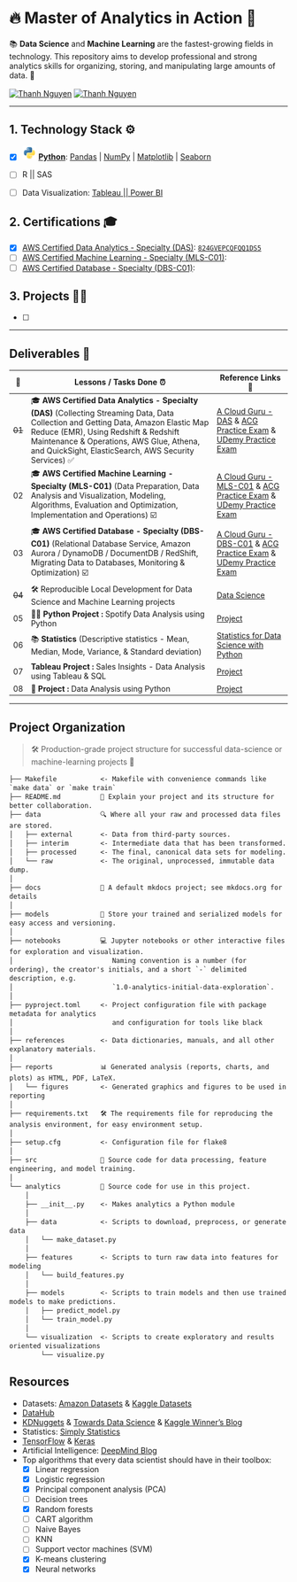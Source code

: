 # 🔥 Master of Analytics in Action 🦅

📚 **Data Science** and **Machine Learning** are the fastest-growing fields in technology. This repository aims to develop professional and strong analytics skills for organizing, storing, and manipulating large amounts of data. 🏁

<a href="https://www.linkedin.com/in/nnthanh" target="blank"><img align="center" src="https://img.shields.io/badge/-nnthanh-blue?style=flat-square&logo=Linkedin&logoColor=white&link=https://www.linkedin.com/in/nnthanh/" alt="Thanh Nguyen" height="22" width="100" /></a>
<a href="https://github.com/nnthanh101/" target="blank"><img align="center" src="https://img.shields.io/github/followers/nnthanh101?label=Follow&style=social&link=https://github.com/nnthanh101/" alt="Thanh Nguyen" height="20" width="90" /></a>

---

## 1. Technology Stack ⚙️

* [x] <img src="https://raw.githubusercontent.com/devicons/devicon/master/icons/python/python-original.svg" alt="python" width="25" height="25"/> [**Python**](https://www.python.org/download/releases/3.0/): [Pandas](https://pandas.pydata.org/) | [NumPy](https://numpy.org/) | [Matplotlib](https://matplotlib.org/) | [Seaborn](https://seaborn.pydata.org/)
* [ ] R || SAS
* [ ] Data Visualization: <a href="https://public.tableau.com/app/profile/nnthanh101">Tableau</a><a href="https://public.tableau.com/app/profile/nnthanh101" target="_blank" rel="noreferrer"> || [Power BI](https://powerbi.microsoft.com/en-us/)


## 2. Certifications 🎓

* [x] [AWS Certified Data Analytics - Specialty (DAS)](https://aws.amazon.com/certification/certified-data-analytics-specialty/): [`824GVEPCQFQQ1DS5`](https://aws.amazon.com/verification)
* [ ] [AWS Certified Machine Learning - Specialty (MLS-C01)](https://aws.amazon.com/certification/certified-machine-learning-specialty): 
* [ ] [AWS Certified Database - Specialty (DBS-C01)](https://aws.amazon.com/certification/certified-database-specialty): 

## 3. Projects 👨‍💻

* [ ] 

---

## Deliverables 💎

|**:calendar:**|**Lessons / Tasks Done :alarm_clock:**| **Reference Links :link:**|
|------|--------------------|---------------------|
|~~01~~| 🎓 **AWS Certified Data Analytics - Specialty (DAS)** (Collecting Streaming Data, Data Collection and Getting Data, Amazon Elastic Map Reduce (EMR), Using Redshift & Redshift Maintenance & Operations, AWS Glue, Athena, and QuickSight, ElasticSearch, AWS Security Services) ✅ | [A Cloud Guru - DAS](https://learn.acloud.guru/course/aws-certified-database-speciality-dbs-c01/dashboard) & [ACG Practice Exam](https://practice-exam.acloud.guru/9f55ebb2-12f8-4a55-a41b-fe5cb1917e30) & [UDemy Practice Exam](https://www.udemy.com/course/aws-certified-data-analytics-specialty-practice-exams-amazon/)|
|02| 🎓 **AWS Certified Machine Learning - Specialty (MLS-C01)** (Data Preparation, Data Analysis and Visualization, Modeling, Algorithms, Evaluation and Optimization, Implementation and Operations) ☑️ | [A Cloud Guru - MLS-C01](https://learn.acloud.guru/course/aws-certified-machine-learning-specialty/dashboard) & [ACG Practice Exam](https://practice-exam.acloud.guru/f87ac9a1-2d47-44f1-8e10-2a8e43959ef5) & [UDemy Practice Exam](https://www.udemy.com/course/aws-certified-machine-learning-specialty-practice-exams-amazon/) | 
|03| 🎓 **AWS Certified Database - Specialty (DBS-C01)** (Relational Database Service, Amazon Aurora / DynamoDB / DocumentDB / RedShift, Migrating Data to Databases, Monitoring & Optimization) ☑️ | [A Cloud Guru - DBS-C01](https://learn.acloud.guru/course/aws-certified-database-speciality-dbs-c01/dashboard) & [ACG Practice Exam](https://practice-exam.acloud.guru/0066709d-318f-4be3-a143-cbf400008f46) & [UDemy Practice Exam](https://www.udemy.com/course/practice-exams-aws-certified-database-specialty/)| 
|~~04~~| 🛠 Reproducible Local Development for Data Science and Machine Learning projects | [Data Science](https://github.com/nnthanh101/Machine-Learning/tree/Data-Science) | 
|05| 👨‍💻 **Python Project :** Spotify Data Analysis using Python | [Project]() |
|06| 📚 **Statistics** (Descriptive statistics - Mean, Median, Mode, Variance, & Standard deviation) | [Statistics for Data Science with Python]() |
|07| **Tableau Project :** Sales Insights - Data Analysis using Tableau & SQL | [Project](Sales-Insights-Data-Analysis-using-Tableau-and-SQL)|
|08| 🚀 **Project :** Data Analysis using Python | [Project](#)|

--------

## Project Organization

> 🛠 Production-grade project structure for successful data-science or machine-learning projects 🚀

```
├── Makefile           <- Makefile with convenience commands like `make data` or `make train`
├── README.md          🤝 Explain your project and its structure for better collaboration.
├── data               🔍 Where all your raw and processed data files are stored.
│   ├── external       <- Data from third-party sources.
│   ├── interim        <- Intermediate data that has been transformed.
│   ├── processed      <- The final, canonical data sets for modeling.
│   └── raw            <- The original, unprocessed, immutable data dump.
│
├── docs               📓 A default mkdocs project; see mkdocs.org for details
│
├── models             🧠 Store your trained and serialized models for easy access and versioning.
│
├── notebooks          💻 Jupyter notebooks or other interactive files for exploration and visualization.
│                         Naming convention is a number (for ordering), the creator's initials, and a short `-` delimited description, e.g.
│                         `1.0-analytics-initial-data-exploration`.
│
├── pyproject.toml     <- Project configuration file with package metadata for analytics
│                         and configuration for tools like black
│
├── references         <- Data dictionaries, manuals, and all other explanatory materials.
│
├── reports            📊 Generated analysis (reports, charts, and plots) as HTML, PDF, LaTeX.
│   └── figures        <- Generated graphics and figures to be used in reporting
│
├── requirements.txt   🛠 The requirements file for reproducing the analysis environment, for easy environment setup.
│
├── setup.cfg          <- Configuration file for flake8
│
├── src                💾 Source code for data processing, feature engineering, and model training.
│
└── analytics          🧩 Source code for use in this project.
    │
    ├── __init__.py    <- Makes analytics a Python module
    │
    ├── data           <- Scripts to download, preprocess, or generate data
    │   └── make_dataset.py
    │
    ├── features       <- Scripts to turn raw data into features for modeling
    │   └── build_features.py
    │
    ├── models         <- Scripts to train models and then use trained models to make predictions.           
    │   ├── predict_model.py
    │   └── train_model.py
    │
    └── visualization  <- Scripts to create exploratory and results oriented visualizations
        └── visualize.py
```

## Resources

* Datasets: [Amazon Datasets](https://registry.opendata.aws/) & [Kaggle Datasets](https://www.kaggle.com/datasets?fileType=csv) 
* [DataHub](https://github.com/datahub-project/datahub/blob/master/docs/architecture/architecture.md)
* [KDNuggets](https://www.kdnuggets.com/) & [Towards Data Science](https://towardsdatascience.com/) & [Kaggle Winner’s Blog](https://medium.com/kaggle-blog)
* Statistics: [Simply Statistics](https://simplystatistics.org/)
* [TensorFlow](https://www.tensorflow.org/learn) & [Keras](https://keras.io/examples/)
* Artificial Intelligence: [DeepMind Blog](https://deepmind.com/blog/article/nowcasting)
* Top algorithms that every data scientist should have in their toolbox:
  * [x] Linear regression
  * [x] Logistic regression
  * [x] Principal component analysis (PCA)
  * [ ] Decision trees
  * [x] Random forests
  * [ ] CART algorithm
  * [ ] Naive Bayes
  * [ ] KNN
  * [ ] Support vector machines (SVM)
  * [x] K-means clustering
  * [x] Neural networks
